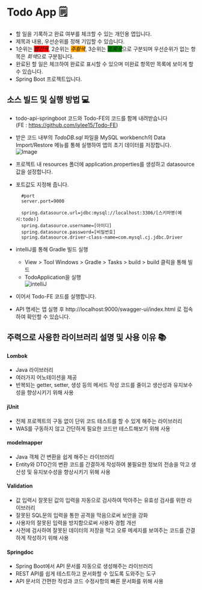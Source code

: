# Todo App 🗒️
- 할 일을 기록하고 완료 여부를 체크할 수 있는 개인용 앱입니다.
- 제목과 내용, 우선순위를 정해 기입할 수 있습니다.
- 1순위는 <span style = "background-color: red">*빨간색*</span>, 2순위는 <span style = "background-color: orange">*주황색*</span>, 3순위는 <span style = "background-color: green">*초록색*</span>으로 구분되며 우선순위가 없는 항목은 *회색*으로 구분됩니다.
- 완료된 할 일은 체크하여 완료로 표시할 수 있으며 미완료 항목만 목록에 보이게 할 수 있습니다.
- Spring Boot 프로젝트입니다.

## 소스 빌드 및 실행 방법 💻
- todo-api-springboot 코드와 Todo-FE의 코드를 함께 내려받습니다  
(FE : https://github.com/iylee15/Todo-FE)
- 받은 코드 내부의 *TodoDB.sql* 파일을 MySQL workbench의 Data Import/Restore 메뉴를 통해 실행하여 앱의 초기 데이터를 저장합니다.  
![Image](https://github.com/user-attachments/assets/f9ea3200-4e8d-457c-8de0-1a52ea53ab0c)
- 프로젝트 내 resources 폴더에 application.properties를 생성하고 datasource 값을 설정합니다.
- 포트값도 지정해 줍니다.

        #port
        server.port=9000
  
        spring.datasource.url=jdbc:mysql://localhost:3306/[스키마명(예시:todo)]
        spring.datasource.username=[아이디]
        spring.datasource.password=[비밀번호]
        spring.datasource.driver-class-name=com.mysql.cj.jdbc.Driver
  
- intelliJ를 통해 Gradle 빌드 실행
    - View > Tool Windows > Gradle > Tasks > build > build 클릭을 통해 빌드
    - TodoApplication을 실행  
![intelliJ](https://github.com/user-attachments/assets/dbff7a6e-f9ae-4747-9ec2-f070f56219e1)

- 이어서 Todo-FE 코드를 실행합니다.
- API 명세는 앱 실행 후 http://localhost:9000/swagger-ui/index.html 로 접속하여 확인할 수 있습니다.


## 주력으로 사용한 라이브러리 설명 및 사용 이유 📚
#### Lombok
  - Java 라이브러리
  - 여러가지 어노테이션을 제공
  - 반복되는 getter, setter, 생성 등의 메서드 작성 코드를 줄이고 생산성과 유지보수성을 향상시키기 위해 사용

#### jUnit
  - 전체 프로젝트의 구동 없이 단위 코드 테스트를 할 수 있게 해주는 라이브러리
  - WAS를 구동하지 않고 간단하게 필요한 코드만 테스트해보기 위해 사용

#### modelmapper
  - Java 객체 간 변환을 쉽게 해주는 라이브러리
  - Entity와 DTO간의 변환 코드를 간결하게 작성하여 불필요한 정보의 전송을 막고 생산성 및 유지보수성을 향상시키기 위해 사용

#### Validation
  - 값 입력시 잘못된 값의 입력을 자동으로 검사하여 막아주는 유효성 검사를 위한 라이브러리
  - 잘못된 SQL문의 입력을 통한 공격을 막음으로써 보안을 강화
  - 사용자의 잘못된 입력을 방지함으로써 사용자 경험 개선
  - 사전에 검사하여 잘못된 데이터의 저장을 막고 오류 메세지를 보여주는 코드를 간결하게 작성하기 위해 사용

#### Springdoc
  - Spring Boot에서 API 문서를 자동으로 생성해주는 라이브러리
  - REST API를 쉽게 테스트하고 문서화할 수 있도록 도와주는 도구
  - API 문서의 간편한 작성과 코드 수정사항의 빠른 문서화를 위해 사용
